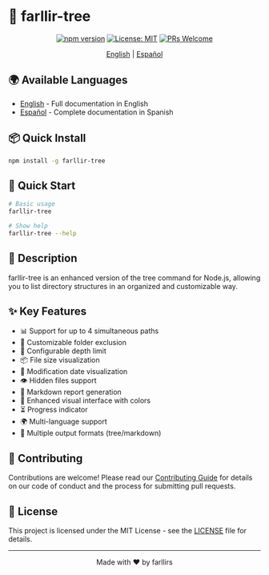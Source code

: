 # 📁 farllir-tree

<div align="center">

[![npm version](https://img.shields.io/npm/v/farllir-tree.svg)](https://www.npmjs.com/package/farllir-tree)
[![License: MIT](https://img.shields.io/badge/License-MIT-yellow.svg)](https://opensource.org/licenses/MIT)
[![PRs Welcome](https://img.shields.io/badge/PRs-welcome-brightgreen.svg)](http://makeapullrequest.com)

</div>

<div align="center">

[English](README.en.md) | [Español](README.es.md)

</div>

## 🌍 Available Languages

- [English](README.en.md) - Full documentation in English
- [Español](README.es.md) - Complete documentation in Spanish

## 📦 Quick Install

```bash
npm install -g farllir-tree
```

## 🚀 Quick Start

```bash
# Basic usage
farllir-tree

# Show help
farllir-tree --help
```

## 📝 Description

farllir-tree is an enhanced version of the tree command for Node.js, allowing you to list directory structures in an organized and customizable way.

## ✨ Key Features

- 📊 Support for up to 4 simultaneous paths
- 🚫 Customizable folder exclusion
- 📏 Configurable depth limit
- 📦 File size visualization
- 📅 Modification date visualization
- 👁️ Hidden files support
- 📝 Markdown report generation
- 🎨 Enhanced visual interface with colors
- ⏳ Progress indicator
- 🌍 Multi-language support
- 🎯 Multiple output formats (tree/markdown)

## 🤝 Contributing

Contributions are welcome! Please read our [Contributing Guide](CONTRIBUTING.md) for details on our code of conduct and the process for submitting pull requests.

## 📜 License

This project is licensed under the MIT License - see the [LICENSE](LICENSE) file for details.

---

<div align="center">

Made with ❤️ by farllirs

</div> 